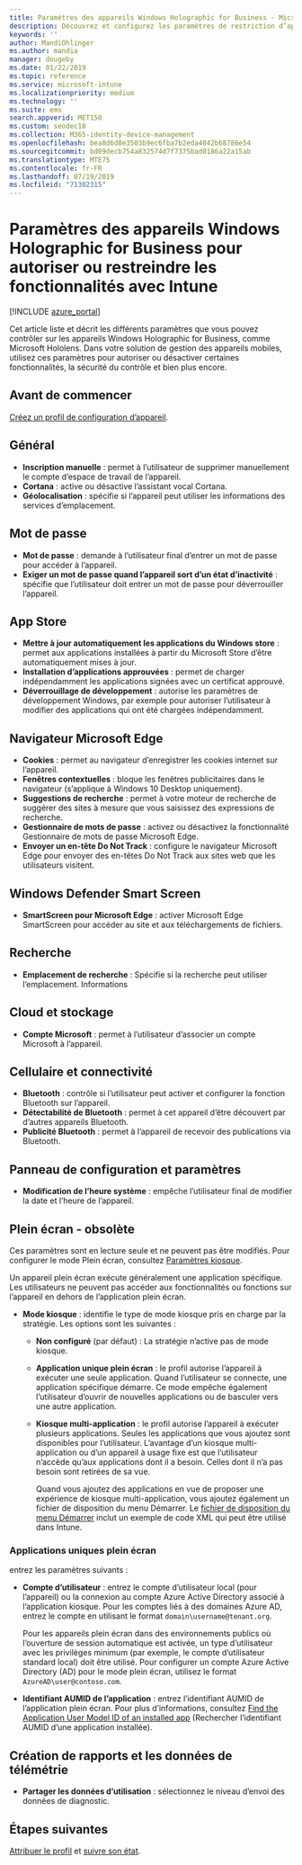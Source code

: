 ```yaml
---
title: Paramètres des appareils Windows Holographic for Business - Microsoft Intune - Azure | Microsoft Docs
description: Découvrez et configurez les paramètres de restriction d’appareil dans Microsoft Intune pour Windows Holographic for Business, notamment la désinscription, la géolocalisation, les mots de passe, l’installation des applications à partir d’un Store, les cookies et les fenêtres contextuelles dans Microsoft Edge, Windows Defender, la recherche, le cloud et le stockage, la connectivité Bluetooth, l’heure système et les données d’utilisation dans Azure.
keywords: ''
author: MandiOhlinger
ms.author: mandia
manager: dougeby
ms.date: 01/22/2019
ms.topic: reference
ms.service: microsoft-intune
ms.localizationpriority: medium
ms.technology: ''
ms.suite: ems
search.appverid: MET150
ms.custom: seodec18
ms.collection: M365-identity-device-management
ms.openlocfilehash: bea8d6d8e3503b9ec6fba7b2eda4842b68786e54
ms.sourcegitcommit: bd09decb754a832574d7f7375bad0186a22a15ab
ms.translationtype: MTE75
ms.contentlocale: fr-FR
ms.lasthandoff: 07/19/2019
ms.locfileid: "71302315"
---
```

# <a name="windows-holographic-for-business-device-settings-to-allow-or-restrict-features-using-intune"></a>Paramètres des appareils Windows Holographic for Business pour autoriser ou restreindre les fonctionnalités avec Intune

[!INCLUDE [azure_portal](./includes/azure_portal.md)]

Cet article liste et décrit les différents paramètres que vous pouvez contrôler sur les appareils Windows Holographic for Business, comme Microsoft Hololens. Dans votre solution de gestion des appareils mobiles, utilisez ces paramètres pour autoriser ou désactiver certaines fonctionnalités, la sécurité du contrôle et bien plus encore.

## <a name="before-you-begin"></a>Avant de commencer

[Créez un profil de configuration d’appareil](device-restrictions-configure.md#create-the-profile).

## <a name="general"></a>Général

- **Inscription manuelle** : permet à l’utilisateur de supprimer manuellement le compte d’espace de travail de l’appareil.
- **Cortana** : active ou désactive l’assistant vocal Cortana.
- **Géolocalisation** : spécifie si l’appareil peut utiliser les informations des services d’emplacement.

## <a name="password"></a>Mot de passe

- **Mot de passe** : demande à l’utilisateur final d’entrer un mot de passe pour accéder à l’appareil.
- **Exiger un mot de passe quand l’appareil sort d’un état d’inactivité** : spécifie que l’utilisateur doit entrer un mot de passe pour déverrouiller l’appareil.

## <a name="app-store"></a>App Store

- **Mettre à jour automatiquement les applications du Windows store** : permet aux applications installées à partir du Microsoft Store d’être automatiquement mises à jour.
- **Installation d’applications approuvées** : permet de charger indépendamment les applications signées avec un certificat approuvé.
- **Déverrouillage de développement** : autorise les paramètres de développement Windows, par exemple pour autoriser l’utilisateur à modifier des applications qui ont été chargées indépendamment.

## <a name="microsoft-edge-browser"></a>Navigateur Microsoft Edge

- **Cookies** : permet au navigateur d’enregistrer les cookies internet sur l’appareil.
- **Fenêtres contextuelles** : bloque les fenêtres publicitaires dans le navigateur (s’applique à Windows 10 Desktop uniquement).
- **Suggestions de recherche** : permet à votre moteur de recherche de suggérer des sites à mesure que vous saisissez des expressions de recherche.
- **Gestionnaire de mots de passe** : activez ou désactivez la fonctionnalité Gestionnaire de mots de passe Microsoft Edge.
- **Envoyer un en-tête Do Not Track** : configure le navigateur Microsoft Edge pour envoyer des en-têtes Do Not Track aux sites web que les utilisateurs visitent.

## <a name="windows-defender-smart-screen"></a>Windows Defender Smart Screen

- **SmartScreen pour Microsoft Edge** : activer Microsoft Edge SmartScreen pour accéder au site et aux téléchargements de fichiers.

## <a name="search"></a>Recherche

- **Emplacement de recherche** : Spécifie si la recherche peut utiliser l’emplacement. Informations

## <a name="cloud-and-storage"></a>Cloud et stockage

- **Compte Microsoft** : permet à l’utilisateur d’associer un compte Microsoft à l’appareil.

## <a name="cellular-and-connectivity"></a>Cellulaire et connectivité

- **Bluetooth** : contrôle si l’utilisateur peut activer et configurer la fonction Bluetooth sur l’appareil.
- **Détectabilité de Bluetooth** : permet à cet appareil d’être découvert par d’autres appareils Bluetooth.
- **Publicité Bluetooth** : permet à l’appareil de recevoir des publications via Bluetooth.

## <a name="control-panel-and-settings"></a>Panneau de configuration et paramètres

- **Modification de l’heure système** : empêche l’utilisateur final de modifier la date et l’heure de l’appareil.

## <a name="kiosk---obsolete"></a>Plein écran - obsolète

Ces paramètres sont en lecture seule et ne peuvent pas être modifiés. Pour configurer le mode Plein écran, consultez [Paramètres kiosque](kiosk-settings-holographic.md).

Un appareil plein écran exécute généralement une application spécifique. Les utilisateurs ne peuvent pas accéder aux fonctionnalités ou fonctions sur l’appareil en dehors de l’application plein écran.

- **Mode kiosque** : identifie le type de mode kiosque pris en charge par la stratégie. Les options sont les suivantes :

  - **Non configuré** (par défaut) : La stratégie n’active pas de mode kiosque. 
  - **Application unique plein écran** : le profil autorise l’appareil à exécuter une seule application. Quand l’utilisateur se connecte, une application spécifique démarre. Ce mode empêche également l’utilisateur d’ouvrir de nouvelles applications ou de basculer vers une autre application.
  - **Kiosque multi-application** : le profil autorise l’appareil à exécuter plusieurs applications. Seules les applications que vous ajoutez sont disponibles pour l’utilisateur. L’avantage d’un kiosque multi-application ou d’un appareil à usage fixe est que l’utilisateur n’accède qu’aux applications dont il a besoin. Celles dont il n’a pas besoin sont retirées de sa vue. 
  
    Quand vous ajoutez des applications en vue de proposer une expérience de kiosque multi-application, vous ajoutez également un fichier de disposition du menu Démarrer. Le [fichier de disposition du menu Démarrer](/hololens/hololens-kiosk#start-layout-file-for-mdm-intune-and-others) inclut un exemple de code XML qui peut être utilisé dans Intune. 

### <a name="single-app-kiosks"></a>Applications uniques plein écran

entrez les paramètres suivants :

- **Compte d’utilisateur** : entrez le compte d’utilisateur local (pour l’appareil) ou la connexion au compte Azure Active Directory associé à l’application kiosque. Pour les comptes liés à des domaines Azure AD, entrez le compte en utilisant le format `domain\username@tenant.org`. 

    Pour les appareils plein écran dans des environnements publics où l’ouverture de session automatique est activée, un type d’utilisateur avec les privilèges minimum (par exemple, le compte d’utilisateur standard local) doit être utilisé. Pour configurer un compte Azure Active Directory (AD) pour le mode plein écran, utilisez le format `AzureAD\user@contoso.com`.

- **Identifiant AUMID de l’application** : entrez l’identifiant AUMID de l’application plein écran. Pour plus d’informations, consultez [Find the Application User Model ID of an installed app](https://docs.microsoft.com/windows-hardware/customize/enterprise/find-the-application-user-model-id-of-an-installed-app) (Rechercher l’identifiant AUMID d’une application installée).

## <a name="reporting-and-telemetry"></a>Création de rapports et les données de télémétrie

- **Partager les données d’utilisation** : sélectionnez le niveau d’envoi des données de diagnostic.

## <a name="next-steps"></a>Étapes suivantes

[Attribuer le profil](device-profile-assign.md) et [suivre son état](device-profile-monitor.md).
